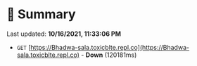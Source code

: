 # 📖 Summary
Last updated: **10/16/2021, 11:33:06 PM**

- `GET` [https://Bhadwa-sala.toxicblte.repl.co](https://Bhadwa-sala.toxicblte.repl.co) - **Down** (120181ms)
